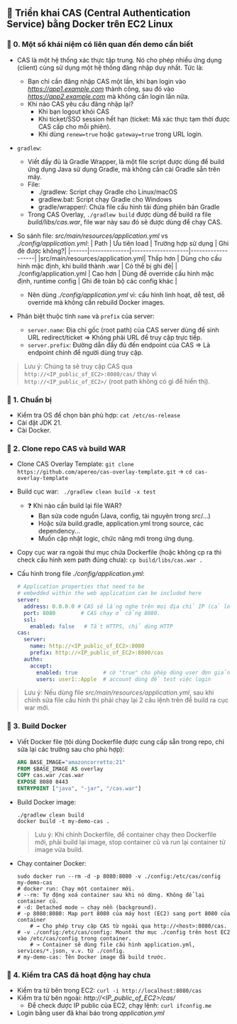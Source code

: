## 🌹 Triển khai CAS (Central Authentication Service) bằng Docker trên EC2 Linux

### 🍊 0. Một số khái niệm có liên quan đến demo cần biết
- CAS là một hệ thống xác thực tập trung. Nó cho phép nhiều ứng dụng (client) cùng sử dụng một hệ thống đăng nhập duy nhất. Tức là:
  - Bạn chỉ cần đăng nhập CAS một lần, khi bạn login vào _https://app1.example.com_ thành công, sau đó vào _https://app2.example.com_ mà không cần login lần nữa.
  - Khi nào CAS yêu cầu đăng nhập lại?
    - Khi bạn logout khỏi CAS
    - Khi ticket/SSO session hết hạn (ticket: Mã xác thực tạm thời được CAS cấp cho mỗi phiên).
    - Khi dùng ```renew=true``` hoặc ```gateway=true``` trong URL login.
- ```gradlew```:
  - Viết đầy đủ là Gradle Wrapper, là một file script được dùng để build ứng dụng Java sử dụng Gradle, mà không cần cài Gradle sẵn trên máy.
  - File:
    - ./gradlew: Script chạy Gradle cho Linux/macOS
    - gradlew.bat: Script chạy Gradle cho Windows
    - gradle/wrapper/:	Chứa file cấu hình tải đúng phiên bản Gradle
  - Trong CAS Overlay, ```./gradlew build``` được dùng để build ra file _build/libs/cas.war_, file war này sau đó sẽ được dùng để chạy CAS.
- So sánh file: _src/main/resources/application.yml_ vs _./config/application.yml_:
  | Path | Ưu tiên load	| Trường hợp sử dụng | Ghi đè được không?|
  |------|--------------|--------------------|-------------------|
  |src/main/resources/application.yml| Thấp hơn | Dùng cho cấu hình mặc định, khi build thành .war | Có thể bị ghi đè|
  | ./config/application.yml | Cao hơn | Dùng để override cấu hình mặc định, runtime config	| Ghi đè toàn bộ các config khác |

  - Nên dùng _./config/application.yml_ vì: cấu hình linh hoạt, dễ test, dễ override mà không cần rebuild Docker images.

- Phân biệt thuộc tính ```name``` và ```prefix``` của server:
  - ```server.name```: Địa chỉ gốc (root path) của CAS server dùng để sinh URL redirect/ticket => Không phải URL để truy cập trực tiếp.
  - ```server.prefix```: Đường dẫn đầy đủ đến endpoint của CAS => Là endpoint chính để người dùng truy cập.
> Lưu ý:
> Chúng ta sẽ truy cập CAS qua ```http://<IP_public_of_EC2>:8080/cas/``` thay vì ```http://<IP_public_of_EC2>/``` (root path không có gì để hiển thị).
  
### 🍊 1. Chuẩn bị
- Kiểm tra OS để chọn bản phù hợp: ```cat /etc/os-release```
- Cài đặt JDK 21.
- Cài Docker.

### 🍊 2. Clone repo CAS và build WAR
- Clone CAS Overlay Template: ```git clone https://github.com/apereo/cas-overlay-template.git``` -> ```cd cas-overlay-template ```
- Build cục war: ``` ./gradlew clean build -x test```
  - ❓ Khi nào cần build lại file WAR?
    - Bạn sửa code nguồn (Java, config, tài nguyên trong src/...)
    - Hoặc sửa build.gradle, application.yml trong source, các dependency...
    - Muốn cập nhật logic, chức năng mới trong ứng dụng.
- Copy cục war ra ngoài thư mục chứa Dockerfile (hoặc không cp ra thì check cấu hình xem path đúng chưa): ```cp build/libs/cas.war .```
- Cấu hình trong file _./config/application.yml_:
  
  ```yml
  # Application properties that need to be
  # embedded within the web application can be included here
  server:
    address: 0.0.0.0 # CAS sẽ lắng nghe trên mọi địa chỉ IP (cả localhost và public IP) - dùng cho trường hợp truy cập URL của cas từ 
    port: 8080        # CAS chạy ở cổng 8080.
    ssl:
      enabled: false   # Tắt HTTPS, chỉ dùng HTTP
  cas:
    server:
      name: http://<IP_public_of_EC2>:8080
      prefix: http://<IP_public_of_EC2>:8080/cas
    authn:
      accept:
        enabled: true        # cờ "true" cho phép dùng user đơn giản khai báo sẵn như user1::Apple để login.
        users: user1::Apple  # account dùng để test việc login
  
  ```

> Lưu ý:
> Nếu dùng file _src/main/resources/application.yml_, sau khi chỉnh sửa file cấu hình thì phải chạy lại 2 câu lệnh trên để build ra cục war mới.
  
### 🍊 3. Build Docker
- Viết Docker file (tôi dùng Dockerfile được cung cấp sẵn trong repo, chỉ sửa lại các trường sau cho phù hợp):
  ```Dockerfile
  ARG BASE_IMAGE="amazoncorretto:21"
  FROM $BASE_IMAGE AS overlay
  COPY cas.war /cas.war
  EXPOSE 8080 8443
  ENTRYPOINT ["java", "-jar", "/cas.war"]
  ```
- Build Docker image:
  ```shell
  ./gradlew clean build
  docker build -t my-demo-cas .
  ```
  > Lưu ý:
  > Khi chỉnh Dockerfile, để container chạy theo Dockerfile mới, phải build lại image, stop container cũ và run lại container từ image vừa build.
  
- Chạy container Docker:
  ```shell
  sudo docker run --rm -d -p 8080:8080 -v ./config:/etc/cas/config my-demo-cas
  # docker run: Chạy một container mới.
  # --rm: Tự động xoá container sau khi nó dừng. Không để lại container cũ.
  # -d: Detached mode — chạy nền (background).
  # -p 8080:8080: Map port 8080 của máy host (EC2) sang port 8080 của container
      # → Cho phép truy cập CAS từ ngoài qua http://<host>:8080/cas.
  # -v ./config:/etc/cas/config: Mount thư mục ./config trên host EC2 vào /etc/cas/config trong container.
      # → Container sẽ dùng file cấu hình application.yml, services/*.json, v.v. từ ./config.
  # my-demo-cas: Tên Docker image đã build trước.
  ```

### 🍊 4. Kiểm tra CAS đã hoạt động hay chưa
- Kiểm tra từ bên trong EC2: ```curl -i http://localhost:8080/cas```
- Kiểm tra từ bên ngoài: _http://<IP_public_of_EC2>/cas/_
  - Để check được IP public của EC2, chạy lệnh: ```curl ifconfig.me ```
- Login bằng user đã khai báo trong _application.yml_


  
